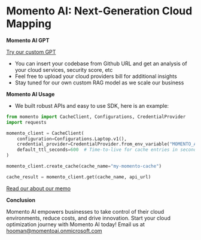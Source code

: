 # Momento AI: Next-Generation Cloud Mapping

**Momento AI GPT**

[Try our custom GPT](https://chatgpt.com/g/g-2m6AzGbPX-cloud-optimization-advisor-momentoai-gpt)
* You can insert your codebase from Github URL and get an analysis of your cloud services, security score, etc
* Feel free to upload your cloud providers bill for additional insights
* Stay tuned for our own custom RAG model as we scale our business

**Momento AI Usage**
* We built robust APIs and easy to use SDK, here is an example:

```python
from momento import CacheClient, Configurations, CredentialProvider
import requests

momento_client = CacheClient(
    configuration=Configurations.Laptop.v1(),
    credential_provider=CredentialProvider.from_env_variable("MOMENTO_AUTH_TOKEN"),
    default_ttl_seconds=600  # Time-to-live for cache entries in seconds
)

momento_client.create_cache(cache_name="my-momento-cache")

cache_result = momento_client.get(cache_name, api_url)
```

[Read our about our memo](http://momentoai.xyz/memo)

**Conclusion**

Momento AI empowers businesses to take control of their cloud environments, reduce costs, and drive innovation. Start your cloud optimization journey with Momento AI today! Email us at [hooman@momentoai.onmicrosoft.com](hooman@momentoai.onmicrosoft.com)
